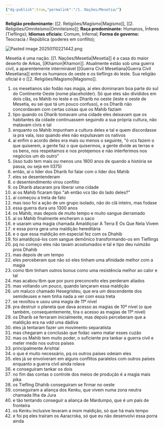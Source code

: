 ```yaml
---
{"dg-publish":true,"permalink":"/1. Nações/Mesetia/"}
---
```


 __Religião predominante:__ [[2. Religiões/Magismo\|Magismo]], [[2. Religiões/Omniteísmo\|Omniteísmo]];
 __Raça predominante:__ Humanos, Ínferes (Tieflings);
 __Idiomas oficiais:__ Comum, Infernal; 
 __Forma de governo:__ Teocracia / República (poderes em conflito);  

![Pasted image 20250110221442.png](/img/user/Pasted%20image%2020250110221442.png)

Mesetia é uma nação. [[1. Nações/Mesetia\|Mesetia]] é a casa do maior deserto de Arkas, [[Khamon\|Khamon]]. Atualmente estão sob uma guerra civil, a aparentemente interminável [[Guerra Civil Mesetiana\|Guerra Civil Mesetiana]] entre os humanos do oeste e os tieflings do leste. 
Sua religião oficial é o [[2. Religiões/Magismo\|Magismo]]. 
 1. os mesetianos são fodão nas magia, aí eles dominaram boa parte do sul do Continente Oeste (nome placeholder). Só que eles são divididos em dois clãs, os Mahib no leste e os Dharib no oeste (leste e oeste de Mesetia, eu sei que tá um pouco confuso), e os Dharib não concordavam com certas coisas que os Mahib faziam
 2. tipo quando os Dharib tomavam uma cidade eles deixavam que os habitantes da cidade continuassem seguindo a sua própria cultura, não matavam cívis e tal
 3. enquanto os Mahib impunham a cultura deles e tal e quem discordasse ia pra vala, isso quando eles não expulsavam os nativos
 4. aí enfim o acordo deles era mais ou menos o seguinte, "ó vcs fazem o que quiserem, a gente faz o que quisermos, a gente divide as terras e os bens, nos respeitamos e nos protejemos e não interferimos nos negócios um do outro"
 5. (isso tudo tem mais ou menos uns 1600 anos de quando a história se passa, ou seja em II375)
 6. então, aí o líder dos Dharib foi falar com o líder dos Mahib
 7. eles se desentenderam
 8. o desentendimento virou conflito
 9. os Dharib atacaram pra liberar uma cidade
 10. aí os Mahib ficaram tipo "ah então vcs tão do lado deles?"
 11. aí começou a treta de fato
 12. mas isso foi a ação de um grupo isolado, não do clã inteiro, mas fodase
 13. essa guerra dura uns 1300 anos
 14. os Mahib, mas depois de muito tempo e muito sangue derramado
 15. aí os Mahib finalmente encheram o saco
 16. e usaram uma magia chamada Amaldiçoar A Terra E Os Que Nela Vivem
 17. e essa porra gera uma maldição hereditária
 18. e o que essa maldição em especial fez com os Dhahib
 19. foi amaldiçoá-los com sangue demônico transformando-os em Tieflings
 20. pq no começo eles não tavam acostumados e tal e tipo deu ruimzão pros Dhahib
 21. mas depois de um tempo
 22. eles perceberam que não só eles tinham uma afinidade melhor com a magia
 23. como tbm tinham outros bonus como uma resistência melhor ao calor e tal
 24. mas acabou tbm que por puro preconceito eles perderam aliados
 25. mas voltando um pouco, quando lançaram essa maldição
 26. um maluco chamado Hesegristeu, que era um descendente dos semideuses e nem tinha nada a ver com essa treta
 27. se revoltou e usou uma magia de 11º nível
 28. pra destruir o planeta que dava acesso as magias de 10º nível (o que também, consequentemente, tira o acesso as magias de 11º nível)
 29. os Dharib se ferraram inicialmente, mas depois perceberam que a maldição era na vdd uma dádiva
 30. eles já tentaram fazer um movimento separatista
 31. mas chegaram a conclusão que fodac vamo matar esses cuzão
 32. mas os Mahib tem muito poder, o suficiente pra tankar a guerra cívil e meter medo nos outros países
 33. principalmente Arishtal
 34. o que é muito necessário, pq os outros países odeiam eles
 35. eles já se envolveram em alguns conflitos paralelos com outros países enquanto a guerra cívil ainda rolava
 36. e conseguiram tankar os dois
 37. no fim das contas o controle dos meios de produção é a magia mais pika
 38. os Tiefling Dhahib conseguiram se firmar no oeste
 39. conseguiram a aliança dos Kenku, que vivem numa zona neutra chamada Ilha da Jura
 40. e tão tentando conseguir a aliança de Mardumpo, que é um país de fronteira
 41. os Kenku inclusive levaram a msm maldição, só que há mais tempo
 42. e foi pq eles traíram os Aaracroka, só que eu não desenvolvi essa porra ainda